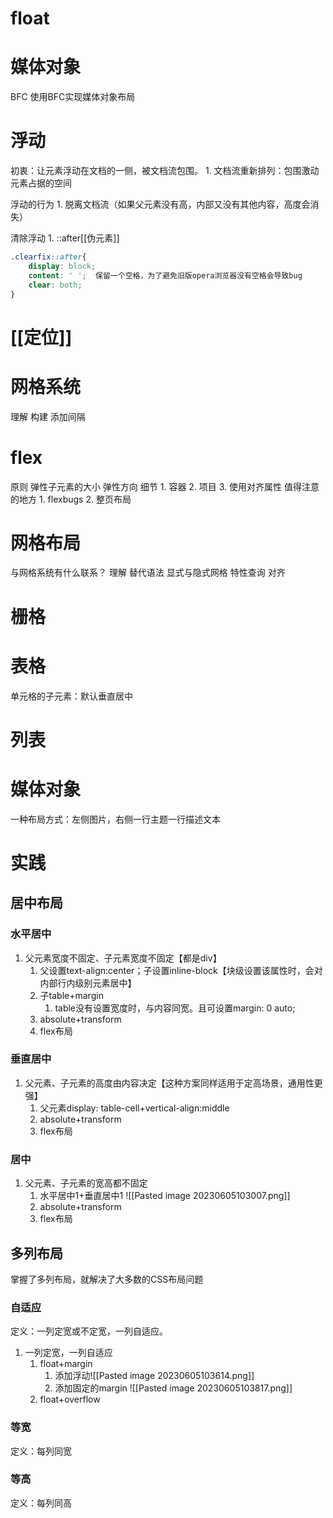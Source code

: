 # float
# 媒体对象
BFC
使用BFC实现媒体对象布局
# 浮动
初衷：让元素浮动在文档的一侧，被文档流包围。
	1. 文档流重新排列：包围激动元素占据的空间

浮动的行为
	1. 脱离文档流（如果父元素没有高，内部又没有其他内容，高度会消失）

清除浮动
	1. ::after[[伪元素]] 

```css
.clearfix::after{
	display: block;
	content: ' ';  保留一个空格，为了避免旧版opera浏览器没有空格会导致bug
	clear: both;
}
```
# [[定位]] 
# 网格系统
理解
构建
添加间隔
# flex
原则
弹性子元素的大小
弹性方向
细节
	1. 容器
	2. 项目
	3. 使用对齐属性
值得注意的地方
	1. flexbugs
	2. 整页布局
# 网格布局
与网格系统有什么联系？
理解
替代语法
显式与隐式网格
特性查询
对齐
# 栅格

# 表格
单元格的子元素：默认垂直居中
# 列表

# 媒体对象
一种布局方式：左侧图片，右侧一行主题一行描述文本

# 实践
## 居中布局
### 水平居中
1. 父元素宽度不固定、子元素宽度不固定【都是div】
	1. 父设置text-align:center；子设置inline-block【块级设置该属性时，会对内部行内级别元素居中】
	2. 子table+margin
		1. table没有设置宽度时，与内容同宽。且可设置margin: 0 auto;
	3. absolute+transform
	4. flex布局
### 垂直居中
1. 父元素、子元素的高度由内容决定【这种方案同样适用于定高场景，通用性更强】
	1. 父元素display: table-cell+vertical-align:middle
	2. absolute+transform
	3. flex布局
### 居中
1. 父元素、子元素的宽高都不固定
	1. 水平居中1+垂直居中1 ![[Pasted image 20230605103007.png]]
	2.  absolute+transform
	3. flex布局
## 多列布局
掌握了多列布局，就解决了大多数的CSS布局问题
### 自适应
定义：一列定宽或不定宽，一列自适应。
1. 一列定宽，一列自适应
	1. float+margin
		1. 添加浮动![[Pasted image 20230605103614.png]]
		2. 添加固定的margin ![[Pasted image 20230605103817.png]]
	2. float+overflow
### 等宽
定义：每列同宽
### 等高
定义：每列同高